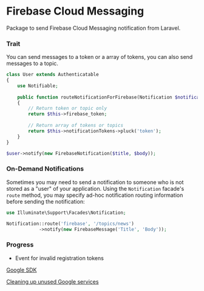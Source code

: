 # Firebase Cloud Messaging

Package to send Firebase Cloud Messaging notification from Laravel.

### Trait

You can send messages to a token or a array of tokens, you can also send messages to a topic.

```php
class User extends Authenticatable
{
    use Notifiable;
 
    public function routeNotificationForFirebase(Notification $notification): array|string
    {
        // Return token or topic only
        return $this->firebase_token;
 
        // Return array of tokens or topics
        return $this->notificationTokens->pluck('token');
    }
}
```

```php
$user->notify(new FirebaseNotification($title, $body));
```

### On-Demand Notifications

Sometimes you may need to send a notification to someone who is not stored as a "user" of your application. Using the `Notification` facade's `route` method, you may specify ad-hoc notification routing information before sending the notification:

```php
use Illuminate\Support\Facades\Notification;

Notification::route('firebase', '/topics/news')
            ->notify(new FirebaseMessage('Title', 'Body'));
```

### Progress

- Event for invalid registration tokens

[Google SDK](https://github.com/googleapis/google-api-php-client)

[Cleaning up unused Google services](https://github.com/googleapis/google-api-php-client/tree/main?tab=readme-ov-file#cleaning-up-unused-services)